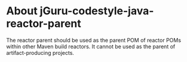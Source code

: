 # About jGuru-codestyle-java-reactor-parent

The reactor parent should be used as the parent POM of reactor POMs within other 
Maven build reactors. It cannot be used as the parent of artifact-producing projects.